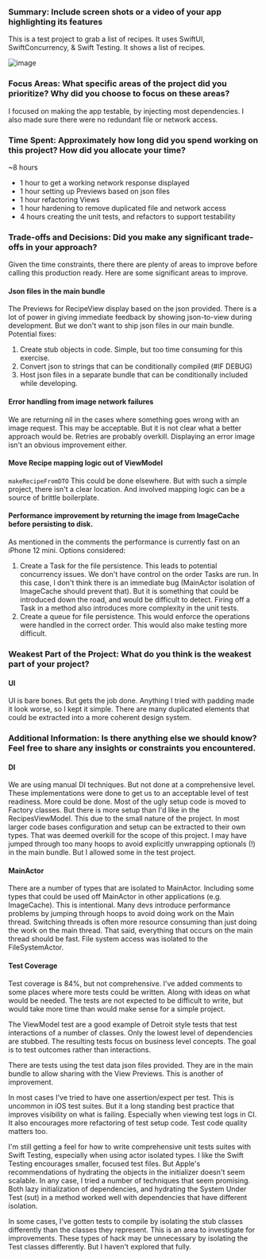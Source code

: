 ### Summary: Include screen shots or a video of your app highlighting its features
This is a test project to grab a list of recipes. It uses SwiftUI, SwiftConcurrency, & Swift Testing. It shows a list of recipes. 

![image](https://github.com/user-attachments/assets/15bdfa76-1f52-48f4-8484-3282458bc02e)

### Focus Areas: What specific areas of the project did you prioritize? Why did you choose to focus on these areas?

I focused on making the app testable, by injecting most dependencies. I also made sure there were no redundant file or network access.

### Time Spent: Approximately how long did you spend working on this project? How did you allocate your time?
~8 hours 

- 1 hour to get a working network response displayed
- 1 hour setting up Previews based on json files
- 1 hour refactoring Views 
- 1 hour hardening to remove duplicated file and network access
- 4 hours creating the unit tests, and refactors to support testability

### Trade-offs and Decisions: Did you make any significant trade-offs in your approach?

Given the time constraints, there there are plenty of areas to improve before calling this production ready. Here are some significant areas to improve.

#### Json files in the main bundle
The Previews for RecipeView display based on the json provided. There is a lot of power in giving immediate feedback by showing json-to-view during development. But we don't want to ship json files in our main bundle. Potential fixes:
1. Create stub objects in code. Simple, but too time consuming for this exercise.
2. Convert json to strings that can be conditionally compiled (#IF DEBUG)
3. Host json files in a separate bundle that can be conditionally included while developing.

#### Error handling from image network failures
We are returning nil in the cases where something goes wrong with an image request. This may be acceptable. But it is not clear what a better approach would be. Retries are probably overkill. Displaying an error image isn't an obvious improvement either.

#### Move Recipe mapping logic out of ViewModel
`makeRecipeFromDTO`
This could be done elsewhere. But with such a simple project, there isn't a clear location. And involved mapping logic can be a source of brittle boilerplate.

#### Performance improvement by returning the image from ImageCache before persisting to disk. 
As mentioned in the comments the performance is currently fast on an iPhone 12 mini. Options considered:
1. Create a Task for the file persistence. This leads to potential concurrency issues. We don't have control on the order Tasks are run. In this case, I don't think there is an immediate bug (MainActor isolation of ImageCache should prevent that). But it is something that could be introduced down the road, and would be difficult to detect. Firing off a Task in a method also introduces more complexity in the unit tests.
2. Create a queue for file persistence. This would enforce the operations were handled in the correct order. This would also make testing more difficult.


### Weakest Part of the Project: What do you think is the weakest part of your project?

#### UI
UI is bare bones. But gets the job done. Anything I tried with padding made it look worse, so I kept it simple. There are many duplicated elements that could be extracted into a more coherent design system.

### Additional Information: Is there anything else we should know? Feel free to share any insights or constraints you encountered.
#### DI
We are using manual DI techniques. But not done at a comprehensive level. These implementations were done to get us to an acceptable level of test readiness. More could be done. Most of the ugly setup code is moved to Factory classes. But there is more setup than I'd like in the RecipesViewModel. This due to the small nature of the project. In most larger code bases configuration and setup can be extracted to their own types. That was deemed overkill for the scope of this project.   I may have jumped through too many hoops to avoid explicitly unwrapping optionals (!) in the main bundle. But I allowed some in the test project.

#### MainActor
There are a number of types that are isolated to MainActor. Including some types that could be used off MainActor in other applications (e.g. ImageCache). This is intentional. Many devs introduce performance problems by jumping through hoops to avoid doing work on the Main thread. Switching threads is often more resource consuming than just doing the work on the main thread. That said, everything that occurs on the main thread should be fast. File system access was isolated to the FileSystemActor.

#### Test Coverage
Test coverage is 84%, but not comprehensive. I've added comments to some places where more tests could be written. Along with ideas on what would be needed. The tests are not expected to be difficult to write, but would take more time than would make sense for a simple project.

The ViewModel test are a good example of Detroit style tests that test interactions of a number of classes. Only the lowest level of dependencies are stubbed. The resulting tests focus on business level concepts. The goal is to test outcomes rather than interactions.

There are tests using the test data json files provided. They are in the main bundle to allow sharing with the View Previews. This is another of improvement.

In most cases I've tried to have one assertion/expect per test. This is uncommon in iOS test suites. But it a long standing best practice that improves visibility on what is failing. Especially when viewing test logs in CI. It also encourages more refactoring of test setup code. Test code quality matters too.

I'm still getting a feel for how to write comprehensive unit tests suites with Swift Testing, especially when using actor isolated types. I like the Swift Testing encourages smaller, focused test files. But Apple's recommendations of hydrating the objects in the initializer doesn't seem scalable. In any case, I tried a number of techniques that seem promising. Both lazy initialization of dependencies, and hydrating the System Under Test (sut) in a method worked well with dependencies that have different isolation.

In some cases, I've gotten tests to compile by isolating the stub classes differently than the classes they represent. This is an area to investigate for improvements. These types of hack may be unnecessary by isolating the Test classes differently. But I haven't explored that fully.
